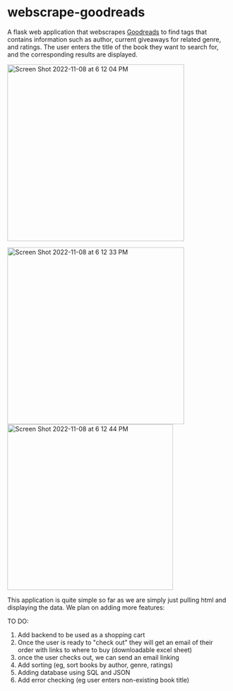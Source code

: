 # webscrape-goodreads
A flask web application that webscrapes [Goodreads](https://www.goodreads.com/) to find tags that contains information such as author, current giveaways for related genre, and ratings. The user enters the title of the book they want to search for, and the corresponding results are displayed. 

<img width="400" alt="Screen Shot 2022-11-08 at 6 12 04 PM" src="https://user-images.githubusercontent.com/68759170/200696094-39c96f33-d714-4cf8-ad09-cdb3258e3880.png">

<img width="400" alt="Screen Shot 2022-11-08 at 6 12 33 PM" src="https://user-images.githubusercontent.com/68759170/200696105-3e04ac17-78e0-4ca6-aae8-b047484c58ae.png">       <img width="375" alt="Screen Shot 2022-11-08 at 6 12 44 PM" src="https://user-images.githubusercontent.com/68759170/200696113-641a516e-e230-4f6d-9646-ce84bfab1fdd.png">

This application is quite simple so far as we are simply just pulling html and displaying the data. We plan on adding more features:

TO DO:
1. Add backend to be used as a shopping cart
2. Once the user is ready to "check out" they will get an email of their order with links to where to buy (downloadable excel sheet) 
3. once the user checks out, we can send an email linking 
4. Add sorting (eg, sort books by author, genre, ratings) 
5. Adding database using SQL and JSON
6. Add error checking (eg user enters non-existing book title)
